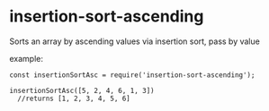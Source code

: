 # insertion-sort-ascending

Sorts an array by ascending values via insertion sort, pass by value

example:

```
const insertionSortAsc = require('insertion-sort-ascending');

insertionSortAsc([5, 2, 4, 6, 1, 3])
  //returns [1, 2, 3, 4, 5, 6]
```
